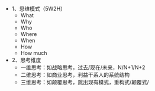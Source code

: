 - 1、思维模式（5W2H）
	- What
	- Why
	- Who
	- Where
	- When
	- How
	- How much
- 2、思考维度
	- 一维思考：如战略思考，过去/现在/未来，N/N+1/N+2
	- 二维思考：如商业思考，利益干系人的系统结构
	- 三维思考：如颠覆思考，跳出现有模式，重构式/颠覆式/